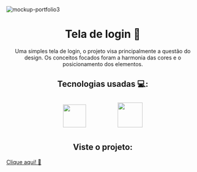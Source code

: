 ![mockup-portfolio3](https://user-images.githubusercontent.com/92703403/155893308-6624663c-3b51-4bbf-bf33-54f9ddab79a6.png)


<h1 align="center">Tela de login 🔷</h1>

<p align="center">Uma simples tela de login, o projeto visa principalmente a questão do design.
Os conceitos focados foram a harmonia das cores e o posicionamento dos elementos.</p>

<h2 align="center">Tecnologias usadas 💻: </h2>


<div align="center">
 <img width="60px" style="margin: 10px 40px 10px 40px;" src="https://user-images.githubusercontent.com/92703403/155889912-5c94edd6-4ec3-4134-b292-efed1485f304.png">
 <img width="65px" style="margin: 10px 40px 10px 40px;" src="https://user-images.githubusercontent.com/92703403/155889946-02ebfd2b-3e6a-4c18-ac75-cb85dac1ecdc.png">

</div>

<h2 align="center">Viste o projeto: </h2>

<a href="https://brunocls.github.io/LoginPage/login">Clique aqui! 🖖</a>
